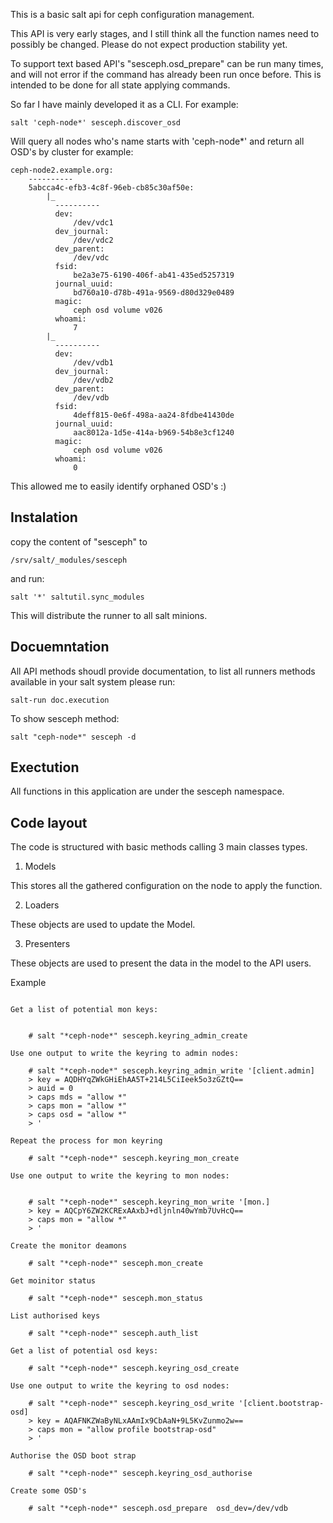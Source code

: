 This is a basic salt api for ceph configuration management.

This API is very early stages, and I still think all the function names need to
possibly be changed. Please do not expect production stability yet.

To support text based API's "sesceph.osd_prepare" can be run many times, and
will not error if the command has already been run once before. This is intended
to be done for all state applying commands.

So far I have mainly developed it as a CLI. For example:

    salt 'ceph-node*' sesceph.discover_osd

Will query all nodes who's name starts with 'ceph-node*' and return all OSD's
by  cluster for example:


    ceph-node2.example.org:
        ----------
        5abcca4c-efb3-4c8f-96eb-cb85c30af50e:
            |_
              ----------
              dev:
                  /dev/vdc1
              dev_journal:
                  /dev/vdc2
              dev_parent:
                  /dev/vdc
              fsid:
                  be2a3e75-6190-406f-ab41-435ed5257319
              journal_uuid:
                  bd760a10-d78b-491a-9569-d80d329e0489
              magic:
                  ceph osd volume v026
              whoami:
                  7
            |_
              ----------
              dev:
                  /dev/vdb1
              dev_journal:
                  /dev/vdb2
              dev_parent:
                  /dev/vdb
              fsid:
                  4deff815-0e6f-498a-aa24-8fdbe41430de
              journal_uuid:
                  aac8012a-1d5e-414a-b969-54b8e3cf1240
              magic:
                  ceph osd volume v026
              whoami:
                  0

This allowed me to easily identify orphaned OSD's :)

Instalation
-----------

copy the content of "sesceph" to

    /srv/salt/_modules/sesceph

and run:

    salt '*' saltutil.sync_modules

This will distribute the runner to all salt minions.

Docuemntation
-------------

All API methods shoudl provide documentation, to list all runners methods
available in your salt system please run:

    salt-run doc.execution

To show sesceph method:

    salt "ceph-node*" sesceph -d


Exectution
----------

All functions in this application are under the sesceph namespace.

Code layout
-----------

The code is structured with basic methods calling 3 main classes types.

1. Models

This stores all the gathered configuration on the node to apply the function.

2. Loaders

These objects are used to update the Model.

3. Presenters

These objects are used to present the data in the model to the API users.



Example
~~~~~~~

Get a list of potential mon keys:


    # salt "*ceph-node*" sesceph.keyring_admin_create

Use one output to write the keyring to admin nodes:

    # salt "*ceph-node*" sesceph.keyring_admin_write '[client.admin]
    > key = AQDHYqZWkGHiEhAA5T+214L5CiIeek5o3zGZtQ==
    > auid = 0
    > caps mds = "allow *"
    > caps mon = "allow *"
    > caps osd = "allow *"
    > '

Repeat the process for mon keyring

    # salt "*ceph-node*" sesceph.keyring_mon_create

Use one output to write the keyring to mon nodes:


    # salt "*ceph-node*" sesceph.keyring_mon_write '[mon.]
    > key = AQCpY6ZW2KCRExAAxbJ+dljnln40wYmb7UvHcQ==
    > caps mon = "allow *"
    > '

Create the monitor deamons

    # salt "*ceph-node*" sesceph.mon_create

Get moinitor status

    # salt "*ceph-node*" sesceph.mon_status

List authorised keys

    # salt "*ceph-node*" sesceph.auth_list

Get a list of potential osd keys:

    # salt "*ceph-node*" sesceph.keyring_osd_create

Use one output to write the keyring to osd nodes:

    # salt "*ceph-node*" sesceph.keyring_osd_write '[client.bootstrap-osd]
    > key = AQAFNKZWaByNLxAAmIx9CbAaN+9L5KvZunmo2w==
    > caps mon = "allow profile bootstrap-osd"
    > '

Authorise the OSD boot strap

    # salt "*ceph-node*" sesceph.keyring_osd_authorise

Create some OSD's

    # salt "*ceph-node*" sesceph.osd_prepare  osd_dev=/dev/vdb

